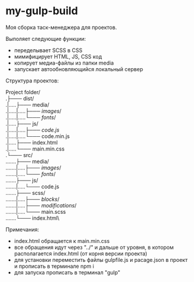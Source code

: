 # my-gulp-build
 Моя сборка таск-менеджера для проектов.

 Выполяет следующие функции:
 - переделывает SCSS в CSS
 - мимифицирует HTML, JS, CSS код
 - копирует медиа-файлы из папки media
 - запускает автообновляющийся локальный сервер

Структура проектов:

Project folder/\
.├─── dist/\
.|.....├─── media/\
.|.....|.....├─── _images_/\
.|.....|.....└─── _fonts_/\
.|.....├─── js/\
.|.....|.....├─── _code.js_\
.|.....|.....└─── code.min.js\
.|.....├─── index.html\
.|.....└─── main.min.css\
.└─── src/\
.......├─── media/\
.......|.....├─── _images_/\
.......|.....└─── _fonts_/\
.......├─── js/\
.......|.....└─── code.js\
.......├─── scss/\
.......|.....├─── _blocks_/\
.......|.....├─── _modifications_/\
.......|.....└─── main.scss\
.......└─── index.html\

Примечания:
- index.html обращается к main.min.css
- все обращения идут через "../" и дальше от уровня, в котором располагается index.html (от корня версии проекта)
- для установки переместить файлы gulpfile.js и pacage.json в проект и прописать в терминале npm i
- для запуска прописать в терминал "gulp"
